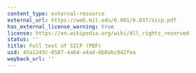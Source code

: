 ```yaml
---
content_type: external-resource
external_url: https://web.mit.edu/6.001/6.037/sicp.pdf
has_external_license_warning: true
license: https://en.wikipedia.org/wiki/All_rights_reserved
status: ''
title: Full text of SICP (PDF)
uid: 45a1243c-0587-4a64-a4ad-6b0abc942fea
wayback_url: ''
---
```

